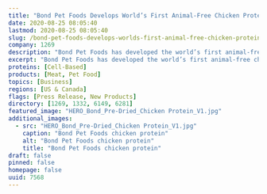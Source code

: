 ```yaml
---
title: "Bond Pet Foods Develops World’s First Animal-Free Chicken Protein for Dog and Cat Nutrition"
date: 2020-08-25 08:05:40
lastmod: 2020-08-25 08:05:40
slug: /bond-pet-foods-develops-worlds-first-animal-free-chicken-protein-dog-and-cat-nutrition
company: 1269
description: "Bond Pet Foods has developed the world’s first animal-free chicken protein for dog and cat nutrition using precision fermentation. “The successful chicken prototype is a demonstration of our technology’s potential to create a complete portfolio of animal proteins for pet consumption, and beyond,” said Bond Co-Founder and CTO Pernilla Turner Audibert. The Colorado-based company has also closed a bridge round of funding with follow-on from seed investors Lever VC and KBW Ventures, and new funds Stage 1 Fund and Trellis Road participating. Its first chicken-based products will debut in 2023."
excerpt: "Bond Pet Foods has developed the world’s first animal-free chicken protein for dog and cat nutrition using precision fermentation. “The successful chicken prototype is a demonstration of our technology’s potential to create a complete portfolio of animal proteins for pet consumption, and beyond,” said Bond Co-Founder and CTO Pernilla Turner Audibert. The Colorado-based company has also closed a bridge round of funding with follow-on from seed investors Lever VC and KBW Ventures, and new funds Stage 1 Fund and Trellis Road participating. Its first chicken-based products will debut in 2023."
proteins: [Cell-Based]
products: [Meat, Pet Food]
topics: [Business]
regions: [US & Canada]
flags: [Press Release, New Products]
directory: [1269, 1332, 6149, 6281]
featured_image: "HERO_Bond_Pre-Dried_Chicken Protein_V1.jpg"
additional_images:
  - src: "HERO_Bond_Pre-Dried_Chicken Protein_V1.jpg"
    caption: "Bond Pet Foods chicken protein"
    alt: "Bond Pet Foods chicken protein"
    title: "Bond Pet Foods chicken protein"
draft: false
pinned: false
homepage: false
uuid: 7568
---
```

